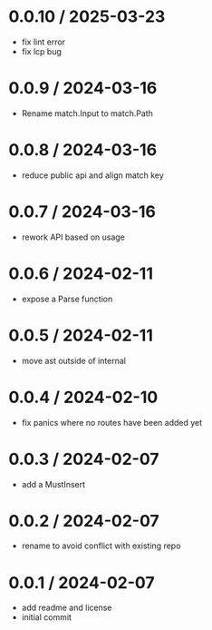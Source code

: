 # 0.0.10 / 2025-03-23

- fix lint error
- fix lcp bug

# 0.0.9 / 2024-03-16

- Rename match.Input to match.Path

# 0.0.8 / 2024-03-16

- reduce public api and align match key

# 0.0.7 / 2024-03-16

- rework API based on usage

# 0.0.6 / 2024-02-11

- expose a Parse function

# 0.0.5 / 2024-02-11

- move ast outside of internal

# 0.0.4 / 2024-02-10

- fix panics where no routes have been added yet

# 0.0.3 / 2024-02-07

- add a MustInsert

# 0.0.2 / 2024-02-07

- rename to avoid conflict with existing repo

# 0.0.1 / 2024-02-07

- add readme and license
- initial commit
